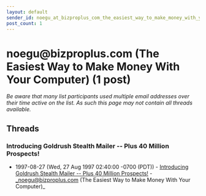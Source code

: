 ```yaml
---
layout: default
sender_id: noegu_at_bizproplus_com_the_easiest_way_to_make_money_with_your_computer_
post_count: 1
---
```


# noegu<span>@</span>bizproplus.com (The Easiest Way to Make Money With Your Computer) (1 post)

_Be aware that many list participants used multiple email addresses over their time active on the list. As such this page may not contain all threads available._

## Threads

### Introducing Goldrush Stealth Mailer -- Plus 40 Million Prospects!
+ 1997-08-27 (Wed, 27 Aug 1997 02:40:00 -0700 (PDT)) - [Introducing Goldrush Stealth Mailer -- Plus 40 Million Prospects!](/archive/1997/08/e88b8089c42ff594f006b3957de08a00b8831bddd2c27ffcac7814b6fb912a1e) - _noegu@bizproplus.com (The Easiest Way to Make Money With Your Computer)_

